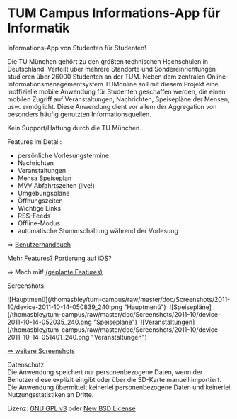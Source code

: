 ﻿TUM Campus Informations-App für Informatik
==========================================

Informations-App von Studenten für Studenten!

Die TU München gehört zu den größten technischen Hochschulen in Deutschland. Verteilt über mehrere Standorte und Sondereinrichtungen studieren über 26000 Studenten an der TUM. Neben dem zentralen Online-Informationsmanagementsystem TUMonline soll mit diesem Projekt eine
inoffizielle mobile Anwendung für Studenten geschaffen werden, die einen mobilen Zugriff auf Veranstaltungen, Nachrichten, Speisepläne der Mensen, usw. ermöglicht. Diese Anwendung dient vor allem der Aggregation von besonders häufig genutzten Informationsquellen.

Kein Support/Haftung durch die TU München.

Features im Detail:

- persönliche Vorlesungstermine
- Nachrichten
- Veranstaltungen
- Mensa Speiseplan
- MVV Abfahrtszeiten (live!)
- Umgebungspläne
- Öffnungszeiten
- Wichtige Links
- RSS-Feeds
- Offline-Modus
- automatische Stummschaltung während der Vorlesung

=> [Benutzerhandbuch](/thomasbley/tum-campus/raw/master/doc/Handbuch/Handbuch_19-07-11_cr_final.pdf)

Mehr Features? Portierung auf iOS?

=> Mach mit! [(geplante Features)](/thomasbley/tum-campus/tree/master/doc/Tasks_Nice_to_have)

Screenshots:

<span style="padding-right:4px;">
![Hauptmenü](/thomasbley/tum-campus/raw/master/doc/Screenshots/2011-10/device-2011-10-14-050839_240.png "Hauptmenü")
</span>
<span style="padding-right:4px;">
![Speisepläne](/thomasbley/tum-campus/raw/master/doc/Screenshots/2011-10/device-2011-10-14-052035_240.png "Speisepläne")
</span>
![Veranstaltungen](/thomasbley/tum-campus/raw/master/doc/Screenshots/2011-10/device-2011-10-14-051401_240.png "Veranstaltungen")

[=> weitere Screenshots](/thomasbley/tum-campus/tree/master/doc/Screenshots/2011-10)

Datenschutz:  
Die Anwendung speichert nur personenbezogene Daten, wenn der Benutzer diese explizit eingibt oder über die SD-Karte manuell importiert.<br>
Die Anwendung übermittelt keinerlei personenbezogene Daten und keinerlei Nutzungsstatistiken an Dritte.

Lizenz: [GNU GPL v3](http://www.gnu.org/licenses/gpl.html) oder [New BSD License](http://www.opensource.org/licenses/bsd-license.php)